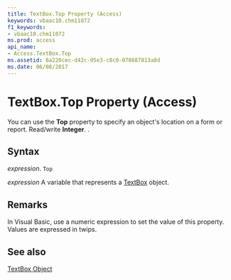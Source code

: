 ```yaml
---
title: TextBox.Top Property (Access)
keywords: vbaac10.chm11072
f1_keywords:
- vbaac10.chm11072
ms.prod: access
api_name:
- Access.TextBox.Top
ms.assetid: 6a220cec-d42c-05e3-c8c0-078687813a8d
ms.date: 06/08/2017
---
```



# TextBox.Top Property (Access)

You can use the  **Top** property to specify an object's location on a form or report. Read/write **Integer**. .


## Syntax

 _expression_. `Top`

 _expression_ A variable that represents a [TextBox](Access.TextBox.md) object.


## Remarks

In Visual Basic, use a numeric expression to set the value of this property. Values are expressed in twips.


## See also


[TextBox Object](Access.TextBox.md)


